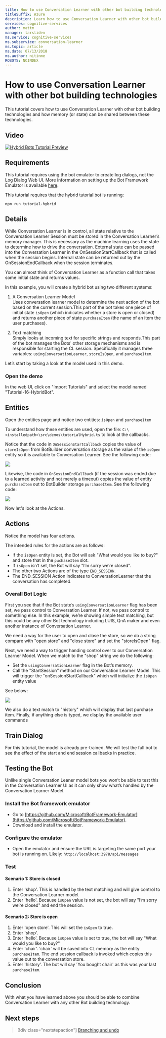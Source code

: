 ```yaml
---
title: How to use Conversation Learner with other bot building technologies - Cognitive Research Technologies | Microsoft Docs
titleSuffix: Azure
description: Learn how to use Conversation Learner with other bot building technologies.
services: cognitive-services
author: mattm
manager: larsliden
ms.service: cognitive-services
ms.subservice: conversation-learner
ms.topic: article
ms.date: 07/13/2018
ms.author: nitinme
ROBOTS: NOINDEX
---
```


# How to use Conversation Learner with other bot building technologies

This tutorial covers how to use Conversation Learner with other bot building technologies and how memory (or state) can be shared between these technologies. 

## Video

[![Hybrid Bots Tutorial Preview](https://aka.ms/cl_Tutorial_v3_Hybrid_Applications_Preview)](https://aka.ms/cl_Tutorial_v3_Hybrid_Applications)

## Requirements
This tutorial requires using the bot emulator to create log dialogs, not the Log Dialog Web UI. More information on setting up the Bot Framework Emulator is available [here](https://docs.microsoft.com/azure/bot-service/bot-service-debug-emulator?view=azure-bot-service-4.0). 

This tutorial requires that the hybrid tutorial bot is running:

	npm run tutorial-hybrid

## Details

While Conversation Learner is in control, all state relative to the Conversation Learner Session must be stored in the Conversation Learner’s memory manager. This is necessary as the machine learning uses the state to determine how to drive the conversation. External state can be passed into the Conversation Learner in the OnSessionStartCallback that is called when the session begins. Internal state can be returned out by the OnSessionEndCallback when the session terminates.

You can almost think of Conversation Learner as a function call that takes some initial state and returns values.

In this example, you will create a hybrid bot using two different systems:
1. A Conversation Learner Model <br/>
	Uses conversation learner model to determine the next action of the bot based on the current session.This part of the bot takes one piece of initial state `isOpen` (which indicates whether a store is open or closed) and returns another piece of state `purchaseItem` (the name of an item the user purchases).

2. Text matching <br />
	Simply looks at incoming text for specific strings and responds.This part of the bot manages the Bots' other storage mechanisms and is responsible for starting the CL session. Specifically it manages three variables: `usingConversationLearner`, `storeIsOpen`, and `purchaseItem`.

Let’s start by taking a look at the model used in this demo.

### Open the demo

In the web UI, click on "Import Tutorials" and select the model named "Tutorial-16-HybridBot".

## Entities

Open the entities page and notice two entities: `isOpen` and `purchaseItem`

To understand how these entities are used, open the file: `C:\<installedpath>\src\demos\tutorialHybrid.ts` to look at the callbacks.

Notice that the code in `OnSessionStartCallback` copies the value of `storeIsOpen` from BotBuilder conversation storage as the value of the `isOpen` entity so it is available to Conversation Learner. See the following code:

![](../media/tutorial17_sessionstart.PNG)

Likewise, the code in `OnSessionEndCallback` (if the session was ended due to a learned activity and not merely a timeout) copies the value of entity `purchaseItem` out to BotBuilder storage `purchaseItem`. See the following code:

![](../media/tutorial17_sessionend.PNG)

Now let's look at the Actions.

## Actions

Notice the model has four actions.

The intended rules for the actions are as follows:

- If the `isOpen` entity is set, the Bot will ask "What would you like to buy?" and store that in the `puchaseItem` slot.
- If `isOpen` isn’t set, the Bot will say "I’m sorry we’re closed".
- The other two Actions are of the type `END_SESSION`.
- The END_SESSION Action indicates to ConversationLearner that the conversation has completed.

### Overall Bot Logic

First you see that if the Bot state’s `usingConversationLearner` flag has been set, we pass control to Conversation Learner. If not, we pass control to something else.  In this example, we’re showing simple text matching, but this could be any other Bot technology including LUIS, QnA maker and even another instance of Conversation Learner.

We need a way for the user to open and close the store, so we do a string compare with "open store" and "close store" and set the "storeIsOpen" flag.

Next, we need a way to trigger handing control over to our Conversation Learner Model. When we match to the "shop" string we do the following:
- Set the `usingConversationLearner` flag in the Bot’s memory.
- Call the "StartSession" method on our Conversation Learner Model.  This will trigger the "onSessionStartCallback" which will initialize the `isOpen` entity value

See below:

![](../media/tutorial17_useConversationLearner.PNG)

We also do a text match to "history" which will display that last purchase item.
Finally, if anything else is typed, we display the available user commands

## Train Dialog

For this tutorial, the model is already pre-trained.  We will test the full bot to see the effect of the start and end session callbacks in practice.

## Testing the Bot

Unlike single Conversation Leaner model bots you won’t be able to test this in the Conversation Learner UI as it can only show what’s handled by the Conversation Learner Model.

### Install the Bot framework emulator

- Go to [https://github.com/Microsoft/BotFramework-Emulator](https://github.com/Microsoft/BotFramework-Emulator).
- Download and install the emulator.

### Configure the emulator

- Open the emulator and ensure the URL is targeting the same port your bot is running on. Likely: `http://localhost:3978/api/messages`

### Test 

#### Scenario 1: Store is closed
1. Enter 'shop'. This is handled by the text matching and will give control to the Conversation Learner model.
2. Enter 'hello'.  Because `isOpen` value is not set, the bot will say "I’m sorry we’re closed" and end the session.

#### Scenario 2: Store is open
1. Enter 'open store'.  This will set the `isOpen` to true.
1. Enter 'shop'.
1. Enter 'hello'.  Because `isOpen` value is set to true, the bot will say "What would you like to buy?"
1. Enter 'chair'. 'chair' will be saved into CL memory as the entity `purchaseItem`. The end session callback is invoked which copies this value out to the conversation store.
1. Enter 'history'.  The bot will say 'You bought chair' as this was your last `purchaseItem`.

## Conclusion

With what you have learned above you should be able to combine Conversation Learner with any other Bot building technology.

## Next steps

> [!div class="nextstepaction"]
> [Branching and undo](./17-branch-undo.md)
